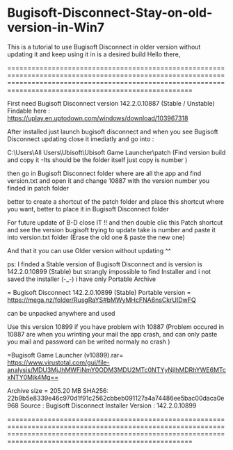 # Bugisoft-Disconnect-Stay-on-old-version-in-Win7
This is a tutorial to use Bugisoft Disconnect in older version without updating it and keep using it in is a desired build
Hello there,




================================================================================================================================================================================================================


First need Bugisoft Disconnect version 142.2.0.10887 (Stable / Unstable) Findable here :
https://uplay.en.uptodown.com/windows/download/103967318

After installed just launch bugisoft disconnect and when you see Bugisoft Disconnect updating close it imediatly and go into :

C:\Users\All Users\Ubisoft\Ubisoft Game Launcher\patch
(Find version build and copy it -Its should be the folder itself just copy is number )

then go in Bugisoft Disconnect folder where are all the app and find version.txt and open it and change 10887 with the version number you finded in patch folder

better to create a shortcut of the patch folder and place this shortcut where you want, better to place it in Bugisoft Disconnect folder

For future update of B-D close IT !! and then double clic this Patch shortcut and see the version bugisoft trying to update take is number and paste it into version.txt folder (Erase the old one & paste the new one)

And that it you can use Older version without updating ^^

ps: I finded a Stable version of Bugisoft Disconnect and is version is 142.2.0.10899 (Stable) but strangly impossible to find Installer and i not saved the installer (-_-) i have only Portable Archive

= Bugisoft Disconnect 142.2.0.10899 (Stable) Portable version =
https://mega.nz/folder/RusgRaYS#bMWyMHcFNA6nsCkrUIDwFQ

can be unpacked anywhere and used

Use this version 10899 if you have problem with 10887
(Problem occured in 10887 are when you wrinting your mail the app crash, and can only paste you mail and password can be writed normaly no crash )

=Bugisoft Game Launcher (v10899).rar=
https://www.virustotal.com/gui/file-analysis/MDU3MjJhMWFiNmY0ODM3MDU2MTc0NTYyNjlhMDRhYWE6MTcxNTY0Mjk4Mg==

Archive size = 205.20 MB
SHA256: 22b9b5e8339e46c970d1f91c2562cbbeb091127a4a74486ee5bac00daca0e968
Source : Bugisoft Disconnect Installer
Version : 142.2.0.10899

================================================================================================================================================================================================================
